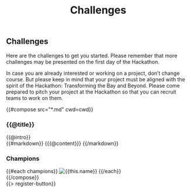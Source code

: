 ﻿---
title: Challenges
cwd: src/content/events/bayarea/2016/challenges
---
## <i class="icon fa-flag"></i> <b>Challenges</b>

Here are the challenges to get you started. Please remember that more challenges may be presented on the first day of the Hackathon.

In case you are already interested or working on a project, don’t change course. But please keep in mind that your project must be aligned with the spirit of the Hackathon: Transforming the Bay and Beyond. Please come prepared to pitch your project at the Hackathon so that you can recruit teams to work on them.


{{#compose src="*.md" cwd=cwd}}
<div class="row">
  <div class="3u">
    <h3>{{@title}}</h3> 
  </div>
  <div class="9u challenge-description">
    <div class="expander intro">
      <span class="toggle-switch"></span>
      {{@intro}} 
    </div>
    <div class="content">
{{#markdown}}
{{{@content}}}
{{/markdown}}
    <h3>Champions</h3>
    {{#each champions}}
      <img src="{{../assets}}/images/sponsors/{{this.logo}}" alt="{{this.name}}"/>
    {{/each}}
    </div>
  </div>
</div>
{{/compose}}
<br/>
{{> register-button}}
